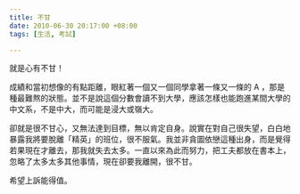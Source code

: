 ```yaml
---
title: 不甘
date: 2010-06-30 20:17:00 +08:00
tags: [生活, 考試]

---
```


 就是心有不甘！  
  
 成績和當初想像的有點距離，眼紅著一個又一個同學拿著一條又一條的 A ，那是種最難熬的狀態。並不是說這個分數會讀不到大學，應該怎樣也能跑進某間大學的中文系，不是中大，而可能是浸大或嶺大。  
  
 卻就是很不甘心，又無法達到目標，無以肯定自身。說實在對自己很失望，白白地暴露我將要脫離「精英」的班位，很不服氣。我並非貪圖依戀這種出身，而是覺得若果現在才離去，那我就失去太多。一直以來為此而努力，把工夫都放在書本上，忽略了太多太多其他事情，現在卻要我離開，很不甘。  
  
 希望上訴能得值。
